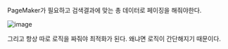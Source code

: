 PageMaker가 필요하고 검색결과에 맞는 총 데이터로 페이징을 해줘야한다.

![image](https://user-images.githubusercontent.com/108928206/197324769-b0748b20-b283-43e7-af0b-edf672c79e86.png)

그리고 항상 따로 로직을 짜줘야 최적화가 된다. 왜냐면 로직이 간단해지기 때문이다.
